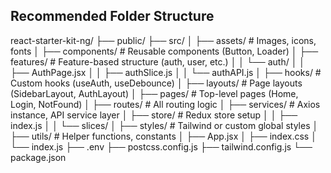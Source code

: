 ## Recommended Folder Structure

react-starter-kit-ng/
├── public/
├── src/
│   ├── assets/              # Images, icons, fonts
│   ├── components/          # Reusable components (Button, Loader)
│   ├── features/            # Feature-based structure (auth, user, etc.)
│   │   └── auth/
│   │       ├── AuthPage.jsx
│   │       ├── authSlice.js
│   │       └── authAPI.js
│   ├── hooks/               # Custom hooks (useAuth, useDebounce)
│   ├── layouts/             # Page layouts (SidebarLayout, AuthLayout)
│   ├── pages/               # Top-level pages (Home, Login, NotFound)
│   ├── routes/              # All routing logic
│   ├── services/            # Axios instance, API service layer
│   ├── store/               # Redux store setup
│   │   ├── index.js
│   │   └── slices/
│   ├── styles/              # Tailwind or custom global styles
│   ├── utils/               # Helper functions, constants
│   ├── App.jsx
│   ├── index.css
│   └── index.js
├── .env
├── postcss.config.js
├── tailwind.config.js
└── package.json
